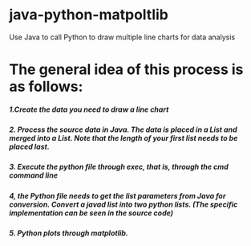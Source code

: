 # java-python-matpoltlib
Use Java to call Python to draw multiple line charts for data analysis
# The general idea of this process is as follows:
##### 1.Create the data you need to draw a line chart
##### 2. Process the source data in Java. The data is placed in a List and merged into a List. Note that the length of your first list needs to be placed last.
##### 3. Execute the python file through exec, that is, through the cmd command line
##### 4, the Python file needs to get the list parameters from Java for conversion. Convert a javad list into two python lists. (The specific implementation can be seen in the source code)
##### 5. Python plots through matplotlib.
